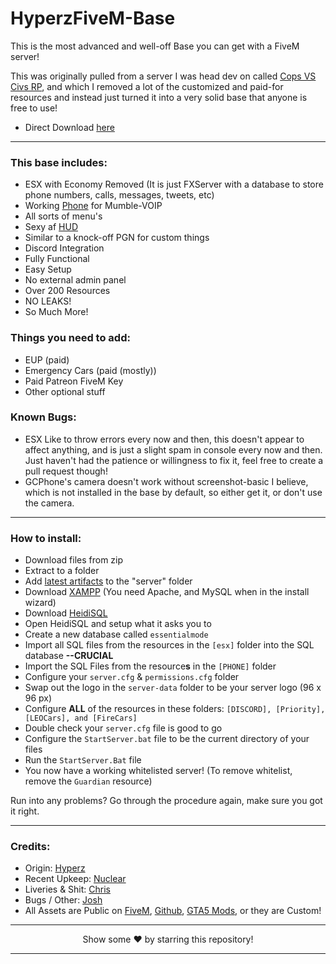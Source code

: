 # HyperzFiveM-Base
This is the most advanced and well-off Base you can get with a FiveM server!

This was originally pulled from a server I was head dev on called [Cops VS Civs RP](https://youtube.com/poogan), and which I removed a lot of the customized and paid-for resources and instead just turned it into a very solid base that anyone is free to use!

- Direct Download [here](https://hyperz.dev/fivembase1)

---

### This base includes:

- ESX with Economy Removed (It is just FXServer with a database to store phone numbers, calls, messages, tweets, etc)
- Working [Phone](https://github.com/Re-Ignited-Development/Re-Ignited-Phone) for Mumble-VOIP
- All sorts of menu's
- Sexy af [HUD](https://github.com/itz-hyperz/hyperzhuddesign-fivem)
- Similar to a knock-off PGN for custom things
- Discord Integration
- Fully Functional
- Easy Setup
- No external admin panel
- Over 200 Resources
- NO LEAKS!
- So Much More!

### Things you need to add:

- EUP (paid)
- Emergency Cars (paid (mostly))
- Paid Patreon FiveM Key
- Other optional stuff

### Known Bugs:

- ESX Like to throw errors every now and then, this doesn't appear to affect anything, and is just a slight spam in console every now and then. Just haven't had the patience or willingness to fix it, feel free to create a pull request though!
- GCPhone's camera doesn't work without screenshot-basic I believe, which is not installed in the base by default, so either get it, or don't use the camera.

---

### How to install:

- Download files from zip
- Extract to a folder
- Add [latest artifacts](https://runtime.fivem.net/artifacts/fivem/build_server_windows/master/) to the "server" folder
- Download [XAMPP](https://www.apachefriends.org/index.html) (You need Apache, and MySQL when in the install wizard)
- Download [HeidiSQL](https://www.heidisql.com/download.php)
- Open HeidiSQL and setup what it asks you to
- Create a new database called `essentialmode`
- Import all SQL files from the resources in the `[esx]` folder into the SQL database **--CRUCIAL**
- Import the SQL Files from the resource**s** in the `[PHONE]` folder
- Configure your `server.cfg` & `permissions.cfg` folder
- Swap out the logo in the `server-data` folder to be your server logo (96 x 96 px)
- Configure **ALL** of the resources in these folders: `[DISCORD], [Priority], [LEOCars], and [FireCars]`
- Double check your `server.cfg` file is good to go
- Configure the `StartServer.bat` file to be the current directory of your files
- Run the `StartServer.Bat` file
- You now have a working whitelisted server! (To remove whitelist, remove the `Guardian` resource)

Run into any problems? Go through the procedure again, make sure you got it right.

---

### Credits:
- Origin: [Hyperz](https://hyperz.dev/github)
- Recent Upkeep: [Nuclear](https://github.com/Nuclear15)
- Liveries & Shit: [Chris](https://github.com/RealGroddy)
- Bugs / Other: [Josh](https://github.com/joshua66553)
- All Assets are Public on [FiveM](https://forum.cfx.re/c/development/releases/7), [Github](https://github.com), [GTA5 Mods](https://gta5-mods.com), or they are Custom!

---

<p align=center>Show some ❤️ by starring this repository!</p>

---
